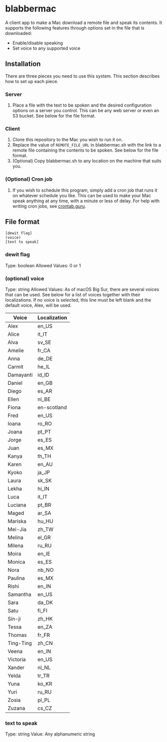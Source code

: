 # blabbermac
A client app to make a Mac download a remote file and speak its contents. It supports the following
features through options set in the file that is downloaded:
- Enable/disable speaking
- Set voice to any supported voice


## Installation
There are three pieces you need to use this system. This section describes how to set up each piece.

### Server
1. Place a file with the text to be spoken and the desired configuration options on a server you
   control. This can be any web server or even an S3 bucket. See below for the file format.

### Client
1. Clone this repository to the Mac you wish to run it on.
2. Replace the value of `REMOTE_FILE_URL` in blabbermac.sh with the link to a remote file containing
   the contents to be spoken. See below for the file format.
3. (Optional) Copy blabbermac.sh to any location on the machine that suits you.

### (Optional) Cron job
1. If you wish to schedule this program, simply add a cron job that runs it on whatever schedule you
   like. This can be used to make your Mac speak anything at any time, with a minute or less of
   delay. For help with writing cron jobs, see [crontab.guru](crontab.guru).


## File format
```
[dewit flag]
(voice)
[text to speak]
```

### dewit flag
Type: boolean
Allowed Values: 0 or 1

### (optional) voice
Type: string
Allowed Values: As of macOS Big Sur, there are several voices that can be used. See below for a list of voices together with their localizations. If no voice is selected, this line must be left blank and the default voice, Alex, will be used.

| Voice     | Localization |
|-----------|--------------|
| Alex      | en_US        |
| Alice     | it_IT        |
| Alva      | sv_SE        |
| Amelie    | fr_CA        |
| Anna      | de_DE        |
| Carmit    | he_IL        |
| Damayanti | id_ID        |
| Daniel    | en_GB        |
| Diego     | es_AR        |
| Ellen     | nl_BE        |
| Fiona     | en-scotland  |
| Fred      | en_US        |
| Ioana     | ro_RO        |
| Joana     | pt_PT        |
| Jorge     | es_ES        |
| Juan      | es_MX        |
| Kanya     | th_TH        |
| Karen     | en_AU        |
| Kyoko     | ja_JP        |
| Laura     | sk_SK        |
| Lekha     | hi_IN        |
| Luca      | it_IT        |
| Luciana   | pt_BR        |
| Maged     | ar_SA        |
| Mariska   | hu_HU        |
| Mei-Jia   | zh_TW        |
| Melina    | el_GR        |
| Milena    | ru_RU        |
| Moira     | en_IE        |
| Monica    | es_ES        |
| Nora      | nb_NO        |
| Paulina   | es_MX        |
| Rishi     | en_IN        |
| Samantha  | en_US        |
| Sara      | da_DK        |
| Satu      | fi_FI        |
| Sin-ji    | zh_HK        |
| Tessa     | en_ZA        |
| Thomas    | fr_FR        |
| Ting-Ting | zh_CN        |
| Veena     | en_IN        |
| Victoria  | en_US        |
| Xander    | nl_NL        |
| Yelda     | tr_TR        |
| Yuna      | ko_KR        |
| Yuri      | ru_RU        |
| Zosia     | pl_PL        |
| Zuzana    | cs_CZ        |

### text to speak
Type: string
Value: Any alphanumeric string